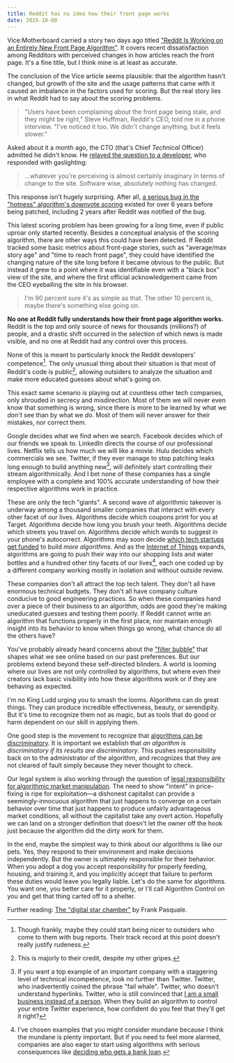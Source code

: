 ```yaml
---
title: Reddit has no idea how their front page works
date: 2015-10-08
---
```


Vice:Motherboard carried a story two days ago titled ["Reddit Is Working on an Entirely New Front Page Algorithm"](http://motherboard.vice.com/read/reddit-admits-its-front-page-is-broken-is-working-on-an-entirely-new-algorithm). It covers recent dissatisfaction among Redditors with perceived changes in how articles reach the front page. It's a fine title, but I think mine is at least as accurate.

The conclusion of the Vice article seems plausible: that the algorithm hasn't changed, but growth of the site and the usage patterns that came with it caused an imbalance in the factors used for scoring. But the real story lies in what Reddit had to say about the scoring problems.

<blockquote cite="http://motherboard.vice.com/read/reddit-admits-its-front-page-is-broken-is-working-on-an-entirely-new-algorithm">"Users have been complaining about the front page being stale, and they might be right," Steve Huffman, Reddit's CEO, told me in a phone interview. "I've noticed it too. We didn't change anything, but it feels slower."</blockquote>

Asked about it a month ago, the CTO (that's Chief *Technical* Officer) admitted he didn't know. He [relayed the question to a developer](https://www.reddit.com/r/announcements/comments/3lv3qo/marty_weiner_reddit_cto_back_to_cto_all_the_things/cv9jiku), who responded with gaslighting:

<blockquote cite="https://www.reddit.com/r/announcements/comments/3lv3qo/marty_weiner_reddit_cto_back_to_cto_all_the_things/cv9jiku">…whatever you're perceiving is almost certainly imaginary in terms of change to the site. Software wise, absolutely nothing has changed.</blockquote>

This response isn't hugely surprising. After all, [a serious bug in the "hotness" algorithm's downvote scoring](http://technotes.iangreenleaf.com/posts/2013-12-09-reddits-empire-is-built-on-a-flawed-algorithm.html) existed for over 6 years before being patched, including 2 years after Reddit was notified of the bug.

This latest scoring problem has been growing for a long time, even if public uproar only started recently. Besides a conceptual analysis of the scoring algorithm, there are other ways this could have been detected. If Reddit tracked some basic metrics about front-page stories, such as "average/max story age" and "time to reach front page", they could have identified the changing nature of the site long before it became obvious to the public. But instead it grew to a point where it was identifiable even with a "black box" view of the site, and where the first official acknowledgement came from the CEO eyeballing the site in his browser.

<blockquote cite="http://motherboard.vice.com/read/reddit-admits-its-front-page-is-broken-is-working-on-an-entirely-new-algorithm">I'm 90 percent sure it's as simple as that. The other 10 percent is, maybe there's something else going on.</blockquote>

**No one at Reddit fully understands how their front page algorithm works.** Reddit is the top and only source of news for thousands (millions?) of people, and a drastic shift occurred in the selection of which news is made visible, and no one at Reddit had any control over this process.

None of this is meant to particularly knock the Reddit developers' competence[^1]. The only unusual thing about their situation is that most of Reddit's code is public[^2], allowing outsiders to analyze the situation and make more educated guesses about what's going on.

This exact same scenario is playing out at countless other tech companies, only shrouded in secrecy and misdirection. Most of them we will never even know that something is wrong, since there is more to be learned by what we *don't* see than by what we *do*. Most of them will never answer for their mistakes, nor correct them.

Google decides what we find when we search. Facebook decides which of our friends we speak to. LinkedIn directs the course of our professional lives. Netflix tells us how much we will like a movie. Hulu decides which commercials we see. Twitter, if they ever manage to stop patching leaks long enough to build anything new[^3], will definitely start controlling their stream algorithmically. And I bet none of these companies has a single employee with a complete and 100% accurate understanding of how their respective algorithms work in practice.

These are only the tech "giants". A second wave of algorithmic takeover is underway among a thousand smaller companies that interact with every other facet of our lives. Algorithms decide which coupons print for you at Target. Algorithms decide how long you brush your teeth. Algorithms decide which streets you travel on. Algorithms decide which words to suggest in your phone's autocorrect. Algorithms may soon decide [which tech startups get funded](https://www.conspire.com/welcome) to build *more algorithms*. And as the [Internet of Things](http://weputachipinit.tumblr.com/) expands, algorithms are going to push their way into our shopping lists and water bottles and a hundred other tiny facets of our lives[^4], each one coded up by a different company working mostly in isolation and without outside review.

These companies don't all attract the top tech talent. They don't all have enormous technical budgets. They don't all have company culture conducive to good engineering practices. So when these companies hand over a piece of their business to an algorithm, odds are good they're making uneducated guesses and testing them poorly. If Reddit cannot write an algorithm that functions properly in the first place, nor maintain enough insight into its behavior to know when things go wrong, what chance do all the others have?

You've probably already heard concerns about the ["filter bubble"](http://www.ted.com/talks/eli_pariser_beware_online_filter_bubbles) that shapes what we see online based on our past preferences. But our problems extend beyond these self-directed blinders. A world is looming where our lives are not only controlled by algorithms, but where even their creators lack basic visibility into how these algorithms work or if they are behaving as expected.

I'm no King Ludd urging you to smash the looms. Algorithms can do great things. They can produce incredible effectiveness, beauty, or serendipity. But it's time to recognize them not as magic, but as tools that do good or harm dependent on our skill in applying them.

One good step is the movement to recognize that [algorithms can be discriminatory](https://www.propublica.org/article/when-big-data-becomes-bad-data). It is important we establish that *an algorithm is discriminatory if its results are discriminatory*. This pushes responsibility back on to the administrator of the algorithm, and recognizes that they are not cleared of fault simply because they never thought to check.

Our legal system is also working through the question of [legal responsibility for algorithmic market manipulation](http://www.newyorker.com/business/currency/when-bots-collude). The need to show "intent" in price-fixing is ripe for exploitation—a dishonest capitalist can provide a seemingly-innocuous algorithm that just happens to converge on a certain behavior over time that just happens to produce unfairly advantageous market conditions, all without the capitalist take any overt action. Hopefully we can land on a stronger definition that doesn't let the owner off the hook just because the algorithm did the dirty work for them.

In the end, maybe the simplest way to think about our algorithms is like our pets. Yes, they respond to their environment and make decisions independently. But the owner is ultimately responsible for their behavior. When you adopt a dog you accept responsibility for properly feeding, housing, and training it, and you implicitly accept that failure to perform these duties would leave you legally liable. Let's do the same for algorithms. You want one, you better care for it properly, or I'll call Algorithm Control on you and get that thing carted off to a shelter.

Further reading: [The "digital star chamber"](http://aeon.co/magazine/technology/judge-jury-and-executioner-the-unaccountable-algorithm/) by Frank Pasquale.

[^1]: Though frankly, maybe they could start being nicer to outsiders who come to them with bug reports. Their track record at this point doesn't really justify rudeness.

[^2]: This is majorly to their credit, despite my other gripes.

[^3]: If you want a top example of an important company with a staggering level of technical incompetence, look no further than Twitter. Twitter, who inadvertently coined the phrase "fail whale". Twitter, who doesn't understand hyperlinks. Twitter, who is still convinced that [I am a small business instead of a person](https://twitter.com/iangreenleaf/status/566479506039246848). When they build an algorithm to control your entire Twitter experience, how confident do you feel that they'll get it right?

[^4]: I've chosen examples that you might consider mundane because I think the mundane is plenty important. But if you need to feel more alarmed, companies are also eager to start using algorithms with serious consequences like [deciding who gets a bank loan](https://www.newscientist.com/article/mg22630182-400-your-smartphones-secrets-could-help-you-bag-a-bank-loan/).
